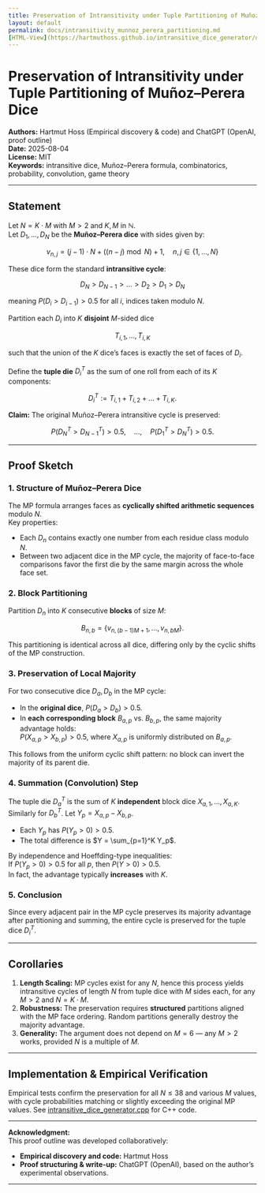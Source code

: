 ```yaml
---
title: Preservation of Intransitivity under Tuple Partitioning of Muñoz–Perera Dice
layout: default
permalink: docs/intransitivity_munnoz_perera_partitioning.md
[HTML-View](https://hartmuthoss.github.io/intransitive_dice_generator/docs/intransitivity_munnoz_perera_partitioning.html)
---
```


# Preservation of Intransitivity under Tuple Partitioning of Muñoz–Perera Dice

**Authors:** Hartmut Hoss (Empirical discovery & code) and ChatGPT (OpenAI, proof outline)  
**Date:** 2025-08-04  
**License:** MIT  
**Keywords:** intransitive dice, Muñoz–Perera formula, combinatorics, probability, convolution, game theory

---

## Statement

Let $N = K \cdot M$ with $M > 2$ and $K, M$ in $\mathbb{N}$.  
Let $D_1, \dots, D_N$ be the **Muñoz–Perera dice** with sides given by:

$$
v_{n,j} = (j-1) \cdot N + ((n-j) \bmod N) + 1, \quad n,j \in \{1,\dots,N\}
$$

These dice form the standard **intransitive cycle**:

$$
D_N > D_{N-1} > \dots > D_2 > D_1 > D_N
$$

meaning $P(D_i > D_{i-1}) > 0.5$ for all $i$, indices taken modulo $N$.

Partition each $D_i$ into $K$ **disjoint** $M$-sided dice

$$
T_{i,1}, \dots, T_{i,K}
$$

such that the union of the $K$ dice’s faces is exactly the set of faces of $D_i$.  

Define the **tuple die** $D^T_i$ as the sum of one roll from each of its $K$ components:

$$
D^T_i := T_{i,1} + T_{i,2} + \dots + T_{i,K}.
$$

**Claim:** The original Muñoz–Perera intransitive cycle is preserved:

$$
P(D^T_N > D^T_{N-1}) > 0.5, \quad \dots, \quad P(D^T_1 > D^T_N) > 0.5.
$$

---

## Proof Sketch

### 1. Structure of Muñoz–Perera Dice

The MP formula arranges faces as **cyclically shifted arithmetic sequences** modulo $N$.  
Key properties:

- Each $D_n$ contains exactly one number from each residue class modulo $N$.
- Between two adjacent dice in the MP cycle, the majority of face-to-face comparisons favor the first die by the same margin across the whole face set.

### 2. Block Partitioning

Partition $D_n$ into $K$ consecutive **blocks** of size $M$:

$$
B_{n,b} = \{ v_{n,(b-1)M+1}, \dots, v_{n,bM} \}.
$$

This partitioning is identical across all dice, differing only by the cyclic shifts of the MP construction.

### 3. Preservation of Local Majority

For two consecutive dice $D_a, D_b$ in the MP cycle:

- In the **original dice**, $P(D_a > D_b) > 0.5$.
- In **each corresponding block** $B_{a,p}$ vs. $B_{b,p}$, the same majority advantage holds:  
  $P(X_{a,p} > X_{b,p}) > 0.5$, where $X_{a,p}$ is uniformly distributed on $B_{a,p}$.

This follows from the uniform cyclic shift pattern: no block can invert the majority of its parent die.

### 4. Summation (Convolution) Step

The tuple die $D^T_a$ is the sum of $K$ **independent** block dice $X_{a,1}, \dots, X_{a,K}$.  
Similarly for $D^T_b$. Let $Y_p = X_{a,p} - X_{b,p}$.

- Each $Y_p$ has $P(Y_p > 0) > 0.5$.
- The total difference is $Y = \sum_{p=1}^K Y_p$.

By independence and Hoeffding-type inequalities:  
If $P(Y_p > 0) > 0.5$ for all $p$, then $P(Y > 0) > 0.5$.  
In fact, the advantage typically **increases** with $K$.

### 5. Conclusion

Since every adjacent pair in the MP cycle preserves its majority advantage after partitioning and summing, the entire cycle is preserved for the tuple dice $D^T_i$.

---

## Corollaries

1. **Length Scaling:** MP cycles exist for any $N$, hence this process yields intransitive cycles of length $N$ from tuple dice with $M$ sides each, for any $M > 2$ and $N = K \cdot M$.
2. **Robustness:** The preservation requires **structured** partitions aligned with the MP face ordering. Random partitions generally destroy the majority advantage.
3. **Generality:** The argument does not depend on $M = 6$ — any $M > 2$ works, provided $N$ is a multiple of $M$.

---

## Implementation & Empirical Verification

Empirical tests confirm the preservation for all $N \leq 38$ and various $M$ values, with cycle probabilities matching or slightly exceeding the original MP values. See [intransitive_dice_generator.cpp](../src/intransitive_dice_generator.cpp) for C++ code.

---

**Acknowledgment:**  
This proof outline was developed collaboratively:
- **Empirical discovery and code:** Hartmut Hoss
- **Proof structuring & write-up:** ChatGPT (OpenAI), based on the author’s experimental observations.

---
